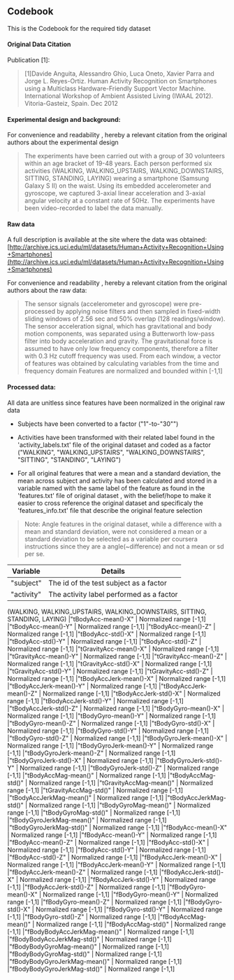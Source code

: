 ## Codebook

This is the Codebook for the required tidy dataset

#### Original Data Citation
Publication [1]:
> [1]Davide Anguita, Alessandro Ghio, Luca Oneto, Xavier Parra and Jorge L. Reyes-Ortiz. Human Activity Recognition on Smartphones using a Multiclass Hardware-Friendly Support Vector Machine. International Workshop of Ambient Assisted Living (IWAAL 2012). Vitoria-Gasteiz, Spain. Dec 2012

#### Experimental design and background: 
For convenience and readability , hereby a relevant citation from the original authors about the experimental design
> The experiments have been carried out with a group of 30 volunteers within an age bracket of 19-48 years. Each person performed six activities (WALKING, WALKING_UPSTAIRS, WALKING_DOWNSTAIRS, SITTING, STANDING, LAYING) wearing a smartphone (Samsung Galaxy S II) on the waist. Using its embedded accelerometer and gyroscope, we captured 3-axial linear acceleration and 3-axial angular velocity at a constant rate of 50Hz. The experiments have been video-recorded to label the data manually.

#### Raw data
A full description is available at the site where the data was obtained: 
[http://archive.ics.uci.edu/ml/datasets/Human+Activity+Recognition+Using+Smartphones](http://archive.ics.uci.edu/ml/datasets/Human+Activity+Recognition+Using+Smartphones) 

For convenience and readability , hereby a relevant citation from the original authors about the raw data:
> The sensor signals (accelerometer and gyroscope) were pre-processed by applying noise filters and then sampled in fixed-width sliding windows of 2.56 sec and 50% overlap (128 readings/window). The sensor acceleration signal, which has gravitational and body motion components, was separated using a Butterworth low-pass filter into body acceleration and gravity. The gravitational force is assumed to have only low frequency components, therefore a filter with 0.3 Hz cutoff frequency was used. From each window, a vector of features was obtained by calculating variables from the time and frequency domain
>Features are normalized and bounded within [-1,1]

#### Processed data: 
All data are unitless since features have been normalized in the original raw data

* Subjects have been converted to a factor ("1"-to-"30"")

* Activities have been transformed with their related label found in the 'activity_labels.txt' file of the original dataset and coded as a factor ("WALKING", "WALKING_UPSTAIRS", "WALKING_DOWNSTAIRS", "SITTING", "STANDING", "LAYING") 

* For all original features that were a mean and a standard deviation, the mean across subject and activity has been calculated and stored in a variable named with the same label of the feature as found in the 'features.txt' file of original dataset , with the belief/hope to make it easier to cross reference the original dataset and specificaly the 'features_info.txt' file that describe the original feature selection

> Note: Angle features in the original dataset, while a difference with a mean and standard deviation, were not considered a mean or a standard deviation to be selected as a variable per coursera instructions since they are a angle(~difference) and not a mean or sd per se.


| Variable | Details
| -------- |---------
|"subject" | The id of the test subject as a factor 
|"activity" | The activity label performed as a factor
(WALKING, WALKING_UPSTAIRS, WALKING_DOWNSTAIRS, SITTING, STANDING, LAYING) 
|"tBodyAcc-mean()-X" | Normalized range [-1,1] 
|"tBodyAcc-mean()-Y" | Normalized range [-1,1] 
|"tBodyAcc-mean()-Z" | Normalized range [-1,1] 
|"tBodyAcc-std()-X" | Normalized range [-1,1] 
|"tBodyAcc-std()-Y" | Normalized range [-1,1] 
|"tBodyAcc-std()-Z" | Normalized range [-1,1] 
|"tGravityAcc-mean()-X" | Normalized range [-1,1] 
|"tGravityAcc-mean()-Y" | Normalized range [-1,1] 
|"tGravityAcc-mean()-Z" | Normalized range [-1,1] 
|"tGravityAcc-std()-X" | Normalized range [-1,1] 
|"tGravityAcc-std()-Y" | Normalized range [-1,1] 
|"tGravityAcc-std()-Z" | Normalized range [-1,1] 
|"tBodyAccJerk-mean()-X" | Normalized range [-1,1] 
|"tBodyAccJerk-mean()-Y" | Normalized range [-1,1] 
|"tBodyAccJerk-mean()-Z" | Normalized range [-1,1] 
|"tBodyAccJerk-std()-X" | Normalized range [-1,1] 
|"tBodyAccJerk-std()-Y" | Normalized range [-1,1] 
|"tBodyAccJerk-std()-Z" | Normalized range [-1,1] 
|"tBodyGyro-mean()-X" | Normalized range [-1,1] 
|"tBodyGyro-mean()-Y" | Normalized range [-1,1] 
|"tBodyGyro-mean()-Z" | Normalized range [-1,1] 
|"tBodyGyro-std()-X" | Normalized range [-1,1] 
|"tBodyGyro-std()-Y" | Normalized range [-1,1] 
|"tBodyGyro-std()-Z" | Normalized range [-1,1] 
|"tBodyGyroJerk-mean()-X" | Normalized range [-1,1] 
|"tBodyGyroJerk-mean()-Y" | Normalized range [-1,1] 
|"tBodyGyroJerk-mean()-Z" | Normalized range [-1,1] 
|"tBodyGyroJerk-std()-X" | Normalized range [-1,1] 
|"tBodyGyroJerk-std()-Y" | Normalized range [-1,1] 
|"tBodyGyroJerk-std()-Z" | Normalized range [-1,1] 
|"tBodyAccMag-mean()" | Normalized range [-1,1] 
|"tBodyAccMag-std()" | Normalized range [-1,1] 
|"tGravityAccMag-mean()" | Normalized range [-1,1] 
|"tGravityAccMag-std()" | Normalized range [-1,1] 
|"tBodyAccJerkMag-mean()" | Normalized range [-1,1] 
|"tBodyAccJerkMag-std()" | Normalized range [-1,1] 
|"tBodyGyroMag-mean()" | Normalized range [-1,1] 
|"tBodyGyroMag-std()" | Normalized range [-1,1] 
|"tBodyGyroJerkMag-mean()" | Normalized range [-1,1] 
|"tBodyGyroJerkMag-std()" | Normalized range [-1,1] 
|"fBodyAcc-mean()-X" | Normalized range [-1,1] 
|"fBodyAcc-mean()-Y" | Normalized range [-1,1] 
|"fBodyAcc-mean()-Z" | Normalized range [-1,1] 
|"fBodyAcc-std()-X" | Normalized range [-1,1] 
|"fBodyAcc-std()-Y" | Normalized range [-1,1] 
|"fBodyAcc-std()-Z" | Normalized range [-1,1] 
|"fBodyAccJerk-mean()-X" | Normalized range [-1,1] 
|"fBodyAccJerk-mean()-Y" | Normalized range [-1,1] 
|"fBodyAccJerk-mean()-Z" | Normalized range [-1,1] 
|"fBodyAccJerk-std()-X" | Normalized range [-1,1] 
|"fBodyAccJerk-std()-Y" | Normalized range [-1,1] 
|"fBodyAccJerk-std()-Z" | Normalized range [-1,1] 
|"fBodyGyro-mean()-X" | Normalized range [-1,1] 
|"fBodyGyro-mean()-Y" | Normalized range [-1,1] 
|"fBodyGyro-mean()-Z" | Normalized range [-1,1] 
|"fBodyGyro-std()-X" | Normalized range [-1,1] 
|"fBodyGyro-std()-Y" | Normalized range [-1,1] 
|"fBodyGyro-std()-Z" | Normalized range [-1,1] 
|"fBodyAccMag-mean()" | Normalized range [-1,1] 
|"fBodyAccMag-std()" | Normalized range [-1,1] 
|"fBodyBodyAccJerkMag-mean()" | Normalized range [-1,1] 
|"fBodyBodyAccJerkMag-std()" | Normalized range [-1,1] 
|"fBodyBodyGyroMag-mean()" | Normalized range [-1,1] 
|"fBodyBodyGyroMag-std()" | Normalized range [-1,1] 
|"fBodyBodyGyroJerkMag-mean()" | Normalized range [-1,1] 
|"fBodyBodyGyroJerkMag-std()" | Normalized range [-1,1] 